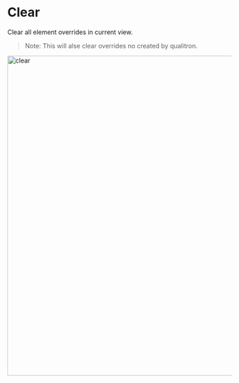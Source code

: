 # Clear

Clear all element overrides in current view.

> Note: This will alse clear overrides no created by qualitron.

<img src="https://media.giphy.com/media/8jVPxYEcenOpnXztzr/giphy.gif" alt="clear" width="720px"/>